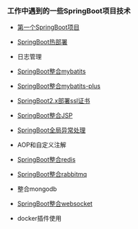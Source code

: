 ### 工作中遇到的一些SpringBoot项目技术

- [第一个SpringBoot项目](spring-boot-first-demo) 

- [SpringBoot热部署](spring-boot-devtools)

- 日志管理

- [SpringBoot整合mybatits](spring-boot-mybatits)

- [SpringBoot整合mybatits-plus](spring-boot-mybatits-plus)

- [SpringBoot2.x部署ssl证书](spring-boot-https)

- [SpringBoot整合JSP](spring-boot-jsp)

- [SpringBoot全局异常处理](spring-boot-global-exception)

- AOP和自定义注解

- [SpringBoot整合redis](spring-boot-redis)

- [SpringBoot整合rabbitmq](https://github.com/niezhiliang/springboot-rabbitmq)

- 整合mongodb

- [SpringBoot整合websocket](https://github.com/niezhiliang/springbootwebsocket)

- docker插件使用